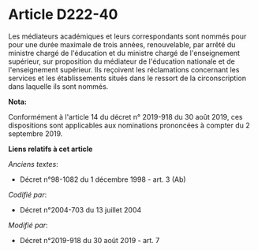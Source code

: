 # Article D222-40

Les médiateurs académiques et leurs correspondants sont nommés pour pour une durée maximale de trois années, renouvelable,
par arrêté du ministre chargé de l'éducation et du ministre chargé de l'enseignement supérieur, sur proposition du médiateur
de l'éducation nationale et de l'enseignement supérieur. Ils reçoivent les réclamations concernant les services et les
établissements situés dans le ressort de la circonscription dans laquelle ils sont nommés.

**Nota:**

Conformément à l'article 14 du décret n° 2019-918 du 30 août 2019, ces dispositions sont applicables aux nominations
prononcées à compter du 2 septembre 2019.

**Liens relatifs à cet article**

_Anciens textes_:

  - Décret n°98-1082 du 1 décembre 1998 - art. 3 (Ab)

_Codifié par_:

  - Décret n°2004-703 du 13 juillet 2004

_Modifié par_:

  - Décret n°2019-918 du 30 août 2019 - art. 7
